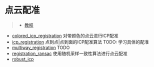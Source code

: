 # 点云配准
> - [教程](http://www.open3d.org/docs/release/tutorial/pipelines/index.html)

- [colored_icp_registration](./study/colored_icp_registration.py) 对带颜色的点云进行ICP配准
- [icp_registration](./study/icp_registration.py) 点到点|点到面的ICP配准算法 TODO: 学习具体的配准
- [multiway_registration](./study/multiway_registration.py) TODO
- [registration_ransac](./study/registration_ransac.py) 使用随机采样一致性算法进行点云配准
- [robust_icp](./study/robust_icp.py) 